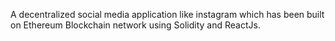 A decentralized social media application like instagram which has been built on Ethereum Blockchain network using Solidity and ReactJs.
